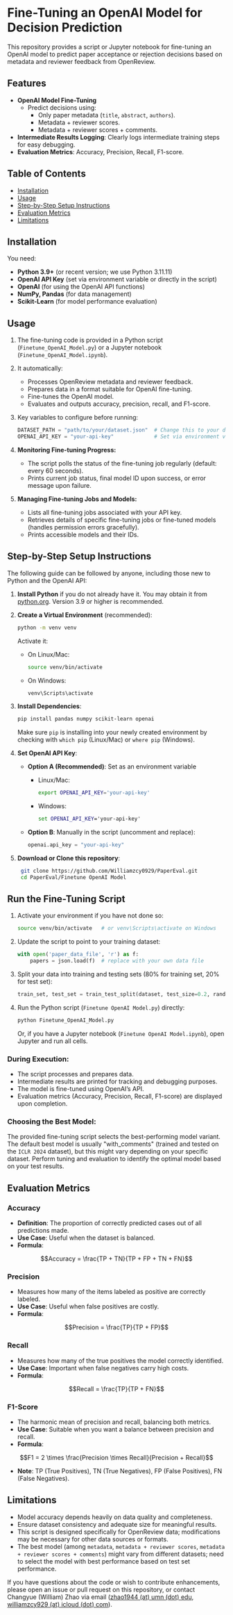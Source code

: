 # Fine-Tuning an OpenAI Model for Decision Prediction

This repository provides a script or Jupyter notebook for fine-tuning an OpenAI model to predict paper acceptance or rejection decisions based on metadata and reviewer feedback from OpenReview.

## Features
- **OpenAI Model Fine-Tuning**
  - Predict decisions using:
    - Only paper metadata (`title`, `abstract`, `authors`).
    - Metadata + reviewer scores.
    - Metadata + reviewer scores + comments.
- **Intermediate Results Logging**: Clearly logs intermediate training steps for easy debugging.
- **Evaluation Metrics**: Accuracy, Precision, Recall, F1-score.

## Table of Contents

- [Installation](#installation)
- [Usage](#usage)
- [Step-by-Step Setup Instructions](#step-by-step-setup-instructions)
- [Evaluation Metrics](#evaluation-metrics)
- [Limitations](#limitations)

## Installation

You need:

- **Python 3.9+** (or recent version; we use Python 3.11.11)
- **OpenAI API Key** (set via environment variable or directly in the script)
- **OpenAI** (for using the OpenAI API functions)  
- **NumPy, Pandas** (for data management)  
- **Scikit-Learn** (for model performance evaluation)

## Usage

1. The fine-tuning code is provided in a Python script (`Finetune_OpenAI_Model.py`) or a Jupyter notebook (`Finetune_OpenAI_Model.ipynb`).

2. It automatically:
   - Processes OpenReview metadata and reviewer feedback.
   - Prepares data in a format suitable for OpenAI fine-tuning.
   - Fine-tunes the OpenAI model.
   - Evaluates and outputs accuracy, precision, recall, and F1-score.

3. Key variables to configure before running:

   ```python
   DATASET_PATH = "path/to/your/dataset.json"  # Change this to your dataset file path
   OPENAI_API_KEY = "your-api-key"             # Set via environment variable or directly in script
   ```

4. **Monitoring Fine-tuning Progress:**
   - The script polls the status of the fine-tuning job regularly (default: every 60 seconds).
   - Prints current job status, final model ID upon success, or error message upon failure.

5. **Managing Fine-tuning Jobs and Models:**
   - Lists all fine-tuning jobs associated with your API key.
   - Retrieves details of specific fine-tuning jobs or fine-tuned models (handles permission errors gracefully).
   - Prints accessible models and their IDs.

## Step-by-Step Setup Instructions

The following guide can be followed by anyone, including those new to Python and the OpenAI API:

1. **Install Python** if you do not already have it. You may obtain it from [python.org](https://www.python.org/downloads/). Version 3.9 or higher is recommended.

2. **Create a Virtual Environment** (recommended):
   ```bash
   python -m venv venv
   ```
   Activate it:
   - On Linux/Mac:
     ```bash
     source venv/bin/activate
     ```
   - On Windows:
     ```cmd
     venv\Scripts\activate
     ```

2. **Install Dependencies**:
   ```bash
   pip install pandas numpy scikit-learn openai
   ```
   Make sure `pip` is installing into your newly created environment by checking with `which pip` (Linux/Mac) or `where pip` (Windows).

3. **Set OpenAI API Key**:

   - **Option A (Recommended)**: Set as an environment variable

     - Linux/Mac:
       ```bash
       export OPENAI_API_KEY='your-api-key'
       ```

     - Windows:
       ```cmd
       set OPENAI_API_KEY='your-api-key'
       ```

   - **Option B**: Manually in the script (uncomment and replace):

     ```python
     openai.api_key = "your-api-key"
     ```

3. **Download or Clone this repository**:
   ```bash
    git clone https://github.com/Williamzcy0929/PaperEval.git
    cd PaperEval/Finetune OpenAI Model
   ```

## Run the Fine-Tuning Script

1. Activate your environment if you have not done so:
   ```bash
   source venv/bin/activate   # or venv\Scripts\activate on Windows
   ```

2. Update the script to point to your training dataset:
   ```python
   with open('paper_data_file', 'r') as f:
       papers = json.load(f)  # replace with your own data file
   ```

3. Split your data into training and testing sets ($80\%$ for training set, $20\%$ for test set):
   ```python
   train_set, test_set = train_test_split(dataset, test_size=0.2, random_state=0)
   ```

4. Run the Python script (`Finetune OpenAI Model.py`) directly:
   ```bash
   python Finetune_OpenAI_Model.py
   ```
   Or, if you have a Jupyter notebook (`Finetune OpenAI Model.ipynb`), open Jupyter and run all cells.

### During Execution:
- The script processes and prepares data.
- Intermediate results are printed for tracking and debugging purposes.
- The model is fine-tuned using OpenAI’s API.
- Evaluation metrics (Accuracy, Precision, Recall, F1-score) are displayed upon completion.

### Choosing the Best Model:
The provided fine-tuning script selects the best-performing model variant. The default best model is usually "with_comments" (trained and tested on the `ICLR 2024` dataset), but this might vary depending on your specific dataset. Perform tuning and evaluation to identify the optimal model based on your test results.

## Evaluation Metrics

### Accuracy
- **Definition**: The proportion of correctly predicted cases out of all predictions made.
- **Use Case**: Useful when the dataset is balanced.
- **Formula**:

$$Accuracy = \frac{TP + TN}{TP + FP + TN + FN}$$

### Precision
- Measures how many of the items labeled as positive are correctly labeled.
- **Use Case**: Useful when false positives are costly.
- **Formula**:

$$Precision = \frac{TP}{TP + FP}$$

### Recall
- Measures how many of the true positives the model correctly identified.
- **Use Case**: Important when false negatives carry high costs.
- **Formula**:

$$Recall = \frac{TP}{TP + FN}$$

### F1-Score
- The harmonic mean of precision and recall, balancing both metrics.
- **Use Case**: Suitable when you want a balance between precision and recall.
- **Formula**:

$$F1 = 2 \times \frac{Precision \times Recall}{Precision + Recall}$$

- **Note**: TP (True Positives), TN (True Negatives), FP (False Positives), FN (False Negatives).

## Limitations
- Model accuracy depends heavily on data quality and completeness.
- Ensure dataset consistency and adequate size for meaningful results.
- This script is designed specifically for OpenReview data; modifications may be necessary for other data sources or formats.
- The best model (among `metadata`, `metadata + reviewer scores`, `metadata + reviewer scores + comments`) might vary from different datasets; need to select the model with best performance based on test set performance.

If you have questions about the code or wish to contribute enhancements, please open an issue or pull request on this repository, or contact Changyue (William) Zhao via email ([zhao1944 (at) umn (dot) edu](mailto:zhao1944@umn.edu), [williamzcy929 (at) icloud (dot) com](mailto:williamzcy929@icloud.com)).
